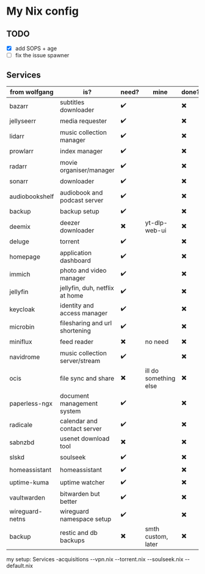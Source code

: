 # My Nix config

## TODO

- [x] add SOPS + age
- [ ] fix the issue spawner

## Services

| from wolfgang     | is?                           | need?                     | mine                  | done?                     |
| ---               |---                            |---                        |---                    |---                        |
| bazarr            | subtitles downloader          | :heavy_check_mark:        |                       | :heavy_multiplication_x:  |
| jellyseerr        | media requester               | :heavy_check_mark:        |                       | :heavy_multiplication_x:  |
| lidarr            | music collection manager      | :heavy_check_mark:        |                       | :heavy_multiplication_x:  |
| prowlarr          | index manager                 | :heavy_check_mark:        |                       | :heavy_multiplication_x:  |
| radarr            | movie organiser/manager       | :heavy_check_mark:        |                       | :heavy_multiplication_x:  |
| sonarr            | downloader                    | :heavy_check_mark:        |                       | :heavy_multiplication_x:  |
| audiobookshelf    | audiobook and podcast server  | :heavy_check_mark:        |                       | :heavy_multiplication_x:  |
| backup            | backup setup                  | :heavy_check_mark:        |                       | :heavy_multiplication_x:  |
| deemix            | deezer downloader             | :heavy_multiplication_x:  | yt-dlp-web-ui         | :heavy_multiplication_x:  |
| deluge            | torrent                       | :heavy_check_mark:        |                       | :heavy_multiplication_x:  |
| homepage          | application dashboard         | :heavy_check_mark:        |                       | :heavy_multiplication_x:  |
| immich            | photo and video manager       | :heavy_check_mark:        |                       | :heavy_multiplication_x:  |
| jellyfin          | jellyfin, duh, netflix at home| :heavy_check_mark:        |                       | :heavy_multiplication_x:  |
| keycloak          | identity and access manager   | :heavy_check_mark:        |                       | :heavy_multiplication_x:  |
| microbin          | filesharing and url shortening| :heavy_check_mark:        |                       | :heavy_multiplication_x:  |
| miniflux          | feed reader                   | :heavy_multiplication_x:  | no need               | :heavy_multiplication_x:  |
| navidrome         | music collection server/stream| :heavy_check_mark:        |                       | :heavy_multiplication_x:  |
| ocis              | file sync and share           | :heavy_multiplication_x:  | ill do something else | :heavy_multiplication_x:  |
| paperless-ngx     | document management system    | :heavy_check_mark:        |                       | :heavy_multiplication_x:  |
| radicale          | calendar and contact server   | :heavy_check_mark:        |                       | :heavy_multiplication_x:  |
| sabnzbd           | usenet download tool          | :heavy_multiplication_x:  |                       | :heavy_multiplication_x:  |
| slskd             | soulseek                      | :heavy_check_mark:        |                       | :heavy_multiplication_x:  |
| homeassistant     | homeassistant                 | :heavy_check_mark:        |                       | :heavy_multiplication_x:  |
| uptime-kuma       | uptime watcher                | :heavy_check_mark:        |                       | :heavy_multiplication_x:  |
| vaultwarden       | bitwarden but better          | :heavy_check_mark:        |                       | :heavy_multiplication_x:  |
| wireguard-netns   | wireguard namespace setup     | :heavy_check_mark:        |                       | :heavy_multiplication_x:  |
| backup            | restic and db backups         | :heavy_multiplication_x:  | smth custom, later    | :heavy_multiplication_x:  |

my setup:
Services
-acquisitions
--vpn.nix
--torrent.nix
--soulseek.nix
--default.nix
